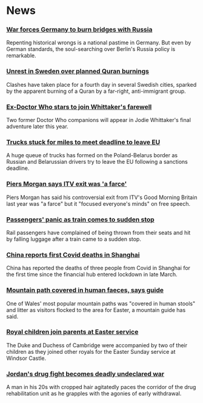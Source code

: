 # News
### [War forces Germany to burn bridges with Russia](https://www.bbc.com/news/world-europe-61118706)
Repenting historical wrongs is a national pastime in Germany. But even by German standards, the soul-searching over Berlin's Russia policy is remarkable. 
### [Unrest in Sweden over planned Quran burnings](https://www.bbc.com/news/world-europe-61134734)
Clashes have taken place for a fourth day in several Swedish cities, sparked by the apparent burning of a Quran by a far-right, anti-immigrant group. 
### [Ex-Doctor Who stars to join Whittaker's farewell](https://www.bbc.com/news/entertainment-arts-61111999)
Two former Doctor Who companions will appear in Jodie Whittaker's final adventure later this year.
### [Trucks stuck for miles to meet deadline to leave EU](https://www.bbc.com/news/world-europe-61133439)
A huge queue of trucks has formed on the Poland-Belarus border as Russian and Belarussian drivers try to leave the EU following a sanctions deadline.
### [Piers Morgan says ITV exit was 'a farce'](https://www.bbc.com/news/entertainment-arts-61105178)
Piers Morgan has said his controversial exit from ITV's Good Morning Britain last year was "a farce" but it "focused everyone's minds" on free speech.
### [Passengers' panic as train comes to sudden stop](https://www.bbc.com/news/uk-61136024)
Rail passengers have complained of being thrown from their seats and hit by falling luggage after a train came to a sudden stop.
### [China reports first Covid deaths in Shanghai](https://www.bbc.com/news/world-asia-china-61036737)
China has reported the deaths of three people from Covid in Shanghai for the first time since the financial hub entered lockdown in late March.
### [Mountain path covered in human faeces, says guide](https://www.bbc.com/news/uk-wales-61128854)
One of Wales' most popular mountain paths was "covered in human stools" and litter as visitors flocked to the area for Easter, a mountain guide has said.
### [Royal children join parents at Easter service](https://www.bbc.com/news/uk-61134007)
The Duke and Duchess of Cambridge were accompanied by two of their children as they joined other royals for the Easter Sunday service at Windsor Castle.
### [Jordan's drug fight becomes deadly undeclared war](https://www.bbc.com/news/world-middle-east-61040359)
A man in his 20s with cropped hair agitatedly paces the corridor of the drug rehabilitation unit as he grapples with the agonies of early withdrawal. 
